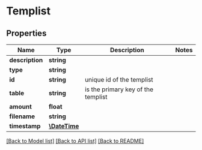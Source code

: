 # Templist

## Properties
Name | Type | Description | Notes
------------ | ------------- | ------------- | -------------
**description** | **string** |  | 
**type** | **string** |  | 
**id** | **string** | unique id of the templist | 
**table** | **string** | is the primary key of the templist | 
**amount** | **float** |  | 
**filename** | **string** |  | 
**timestamp** | [**\DateTime**](\DateTime.md) |  | 

[[Back to Model list]](../README.md#documentation-for-models) [[Back to API list]](../README.md#documentation-for-api-endpoints) [[Back to README]](../README.md)



